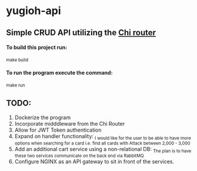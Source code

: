 # yugioh-api

## Simple CRUD API utilizing the [Chi router](https://github.com/go-chi/chi)

#### To build this project run:
  <sub>make build</sub>
  
#### To run the program execute the command:
  <sub>make run</sub>
  
## TODO:
  1. Dockerize the program
  2. Incorporate midddleware from the Chi Router
  3. Allow for JWT Token authentication
  4. Expand on handler functionality:
    <sub>I would like for the user to be able to have more options when searching for a card i.e. find all cards with Attack between 2,000 - 3,000</sub>
  5. Add an additional cart service using a non-relational DB:
    <sub>The plan is to have these two services communicate on the back end via RabbitMQ
  6. Configure NGINX as an API gateway to sit in front of the services.
  
